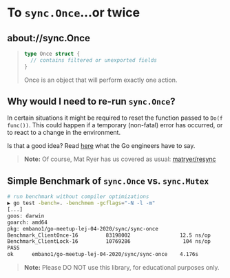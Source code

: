 # To `sync.Once`...or twice

## about://sync.Once

> ```go
> type Once struct {
>   // contains filtered or unexported fields
> }
> ```
> 
> Once is an object that will perform exactly one action.

## Why would I need to re-run `sync.Once`? 

In certain situations it might be required to reset the function passed to `Do(f func())`. This could happen if a temporary (non-fatal) error has occurred, or to react to a change in the environment. 

Is that a good idea? Read [here](https://github.com/golang/go/issues/25955) what the Go engineers have to say.

> **Note:** Of course, Mat Ryer has us covered as usual: [matryer/resync](https://github.com/matryer/resync)

## Simple Benchmark of `sync.Once` vs. `sync.Mutex`

```bash
# run benchmark without compiler optimizations
▶ go test -bench=. -benchmem -gcflags="-N -l -m"
[...]
goos: darwin
goarch: amd64
pkg: embano1/go-meetup-lej-04-2020/sync/sync-once
Benchmark_ClientOnce-16         83198002                12.5 ns/op             0 B/op          0 allocs/op
Benchmark_ClientLock-16         10769286                 104 ns/op             0 B/op          0 allocs/op
PASS
ok      embano1/go-meetup-lej-04-2020/sync/sync-once    4.176s
```

> **Note:** Please DO NOT use this library, for educational purposes only.